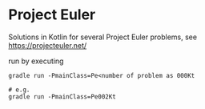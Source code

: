 # Project Euler

Solutions in Kotlin for several Project Euler problems, see https://projecteuler.net/

run by executing

    gradle run -PmainClass=Pe<number of problem as 000Kt
    
    # e.g.
    gradle run -PmainClass=Pe002Kt